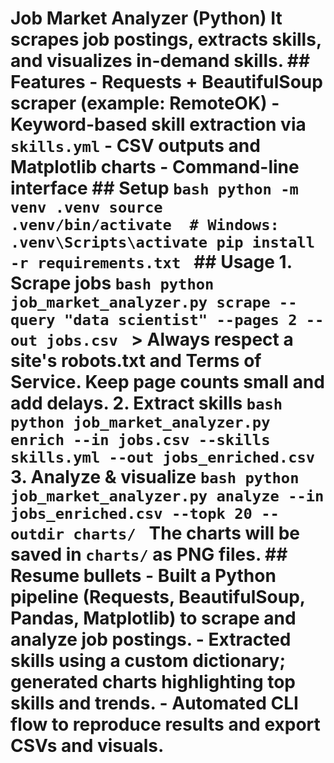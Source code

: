 # Job Market Analyzer (Python) It scrapes job postings, extracts skills, and visualizes in-demand skills.  ## Features - Requests + BeautifulSoup scraper (example: RemoteOK) - Keyword-based skill extraction via `skills.yml` - CSV outputs and Matplotlib charts - Command-line interface  ## Setup ```bash python -m venv .venv source .venv/bin/activate  # Windows: .venv\Scripts\activate pip install -r requirements.txt ```  ## Usage 1. **Scrape jobs** ```bash python job_market_analyzer.py scrape --query "data scientist" --pages 2 --out jobs.csv ``` > Always respect a site's robots.txt and Terms of Service. Keep page counts small and add delays.  2. **Extract skills** ```bash python job_market_analyzer.py enrich --in jobs.csv --skills skills.yml --out jobs_enriched.csv ```  3. **Analyze & visualize** ```bash python job_market_analyzer.py analyze --in jobs_enriched.csv --topk 20 --outdir charts/ ```  The charts will be saved in `charts/` as PNG files.  ## Resume bullets - Built a Python pipeline (Requests, BeautifulSoup, Pandas, Matplotlib) to scrape and analyze job postings. - Extracted skills using a custom dictionary; generated charts highlighting top skills and trends. - Automated CLI flow to reproduce results and export CSVs and visuals.
